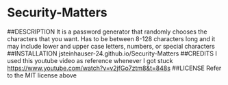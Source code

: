 # Security-Matters
##DESCRIPTION
It is a password generator that randomly chooses the characters that you want. Has to be between 8-128 characters long and it may include lower and upper case letters, numbers, or special characters
##INSTALLATION
jsteinhauser-24.github.io/Security-Matters
##CREDITS
I used this youtube video as reference whenever I got stuck
https://www.youtube.com/watch?v=v2jfGo7ztm8&t=848s
##LICENSE
Refer to the MIT license above
